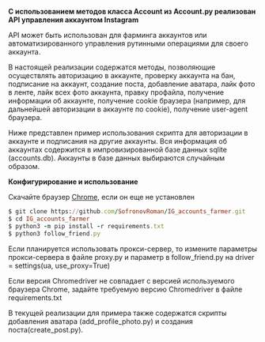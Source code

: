 <strong>С использованием методов класса Account из Account.py реализован API управления аккаунтом Instagram</strong>

API может быть использован для фарминга аккаунтов или автоматизированного управления рутинными операциями для своего аккаунта.

В настоящей реализации содержатся методы, позволяющие осуществлять авторизацию в аккаунте, проверку аккаунта на бан, подписание на аккаунт, 
создание поста, добавление аватара, лайк фото в ленте, лайк всех фото аккаунта, правку профайла, получение информации об аккаунте, получение
cookie браузера (например, для дальнейшей авторизации в аккаунте по cookie), получение user-agent браузера.

Ниже представлен пример использования скрипта для авторизации в аккаунте и подписания на другие аккаунты. Вся информация об аккаунтах содержится в импровизированной 
базе данных sqlite (accounts.db). Аккаунты в базе данных выбираются случайным образом. 

<strong>Конфигурирование и использование</strong>

Скачайте браузер [Chrome](https://www.google.com/intl/en/chrome/), если он еще не установлен
```ruby
$ git clone https://github.com/SofronovRoman/IG_accounts_farmer.git
$ cd IG_accounts_farmer
$ python3 -m pip install -r requirements.txt
$ python3 follow_friend.py
```

Если планируется использовать прокси-сервер, то измените параметры прокси-сервера в файле proxy.py и параметр в follow_friend.py на 
driver = settings(ua, use_proxy=True)

Если версия Chromedriver не совпадает с версией используемого браузера Chrome, задайте требуемую версию Chromedriver в файле requirements.txt

В текущей реализации для примера также содержатся скрипты добавления аватара (add_profile_photo.py) и создания поста(create_post.py).
